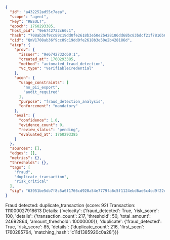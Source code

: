```json
{
  "id": "a432252ad55c7aea",
  "scope": "agent",
  "key": "RESULT",
  "epoch": 1760293385,
  "host_pid": "9e6742732c60:1",
  "hash": "708ab36f9cc89c19dd0fe2618b3e50e2b428186dd68bc83bdcf21f7816b653dc",
  "cid": "QmV1708ab36f9cc89c19dd0fe2618b3e50e2b428186d",
  "aicp": {
    "prov": {
      "issuer": "9e6742732c60:1",
      "created_at": 1760293385,
      "method": "automated_fraud_detection",
      "vc_type": "VerifiableCredential"
    },
    "ucon": {
      "usage_constraints": [
        "no_pii_export",
        "audit_required"
      ],
      "purpose": "fraud_detection_analysis",
      "enforcement": "mandatory"
    },
    "eval": {
      "confidence": 1.0,
      "evidence_count": 0,
      "review_status": "pending",
      "evaluated_at": 1760293385
    }
  },
  "sources": [],
  "edges": [],
  "metrics": {},
  "thresholds": {},
  "tags": [
    "fraud",
    "duplicate_transaction",
    "risk_critical"
  ],
  "sig": "63951be5db7f8c5a6f1766cd920a54e7779fa6c5f1124ebd6ae6c4cd9f22db86"
}
```

Fraud detected: duplicate_transaction (score: 92)
Transaction: 111000027918613
Details: {'velocity': {'fraud_detected': True, 'risk_score': 100, 'details': {'transaction_count': 217, 'threshold': 50, 'total_amount': 24692864, 'amount_threshold': 10000000}}, 'duplicate': {'fraud_detected': True, 'risk_score': 85, 'details': {'duplicate_count': 216, 'first_seen': 1760285764, 'matching_hash': 'c11d1385920c0a28'}}}